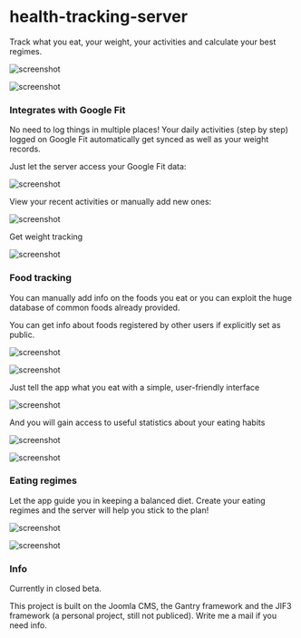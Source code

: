 # health-tracking-server
Track what you eat, your weight, your activities and calculate your best regimes.

![screenshot](https://raw.githubusercontent.com/fabiofenoglio/health-tracking-server/master/gallery/6.jpg "screenshot")

![screenshot](https://raw.githubusercontent.com/fabiofenoglio/health-tracking-server/master/gallery/9.jpg "screenshot")


### Integrates with Google Fit
  No need to log things in multiple places!
  Your daily activities (step by step) logged on Google Fit automatically get synced as well as your weight records.

Just let the server access your Google Fit data:

![screenshot](https://raw.githubusercontent.com/fabiofenoglio/health-tracking-server/master/gallery/1.jpg "screenshot")

View your recent activities or manually add new ones:

![screenshot](https://raw.githubusercontent.com/fabiofenoglio/health-tracking-server/master/gallery/4.jpg "screenshot")

Get weight tracking

![screenshot](https://raw.githubusercontent.com/fabiofenoglio/health-tracking-server/master/gallery/9.jpg "screenshot")

### Food tracking

You can manually add info on the foods you eat or you can exploit the huge database of common foods already provided.

You can get info about foods registered by other users if explicitly set as public.

![screenshot](https://raw.githubusercontent.com/fabiofenoglio/health-tracking-server/master/gallery/10.jpg "screenshot")

![screenshot](https://raw.githubusercontent.com/fabiofenoglio/health-tracking-server/master/gallery/8.jpg "screenshot")

Just tell the app what you eat with a simple, user-friendly interface

![screenshot](https://raw.githubusercontent.com/fabiofenoglio/health-tracking-server/master/gallery/5.jpg "screenshot")

And you will gain access to useful statistics about your eating habits

![screenshot](https://raw.githubusercontent.com/fabiofenoglio/health-tracking-server/master/gallery/6.jpg "screenshot")

![screenshot](https://raw.githubusercontent.com/fabiofenoglio/health-tracking-server/master/gallery/2.jpg "screenshot")

### Eating regimes

Let the app guide you in keeping a balanced diet. Create your eating regimes and the server will help you stick to the plan!

![screenshot](https://raw.githubusercontent.com/fabiofenoglio/health-tracking-server/master/gallery/3.jpg "screenshot")

![screenshot](https://raw.githubusercontent.com/fabiofenoglio/health-tracking-server/master/gallery/7.jpg "screenshot")

### Info

Currently in closed beta.

This project is built on the Joomla CMS, the Gantry framework and the JIF3 framework (a personal project, still not publiced). Write me a mail if you need info.

